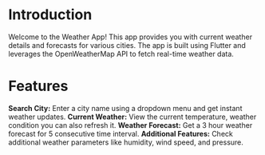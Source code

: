 # Introduction
Welcome to the Weather App! This app provides you with current weather details and forecasts for various cities. The app is built using Flutter and leverages the OpenWeatherMap API to fetch real-time weather data.

# Features
**Search City:** Enter a city name using a dropdown menu and get instant weather updates.
**Current Weather:** View the current temperature, weather condition you can also refresh it.
**Weather Forecast:** Get a 3 hour weather forecast for 5 consecutive time interval.
**Additional Features:** Check additional weather parameters like humidity, wind speed, and pressure.

